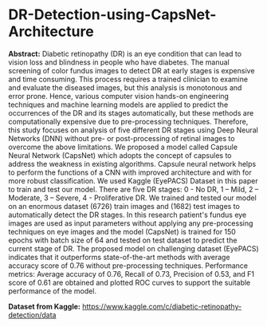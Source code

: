 # DR-Detection-using-CapsNet-Architecture

**Abstract:** Diabetic retinopathy (DR) is an eye condition that can lead to vision loss and blindness in people who have diabetes. The manual screening of color fundus images to detect DR at early stages is expensive and time consuming. This process requires a trained clinician to examine and evaluate the diseased images, but this analysis is monotonous and error prone. Hence, various computer vision hands-on engineering techniques and machine learning models are applied to predict the occurrences of the DR and its stages automatically, but these methods are computationally expensive due to pre-processing techniques. Therefore, this study focuses on analysis of five different DR stages using Deep Neural Networks (DNN) without pre- or post-processing of retinal images to overcome the above limitations. We proposed a model called Capsule Neural Network (CapsNet) which adopts the concept of capsules to address the weakness in existing algorithms. Capsule neural network helps to perform the functions of a CNN with improved architecture and with for more robust classification. We used Kaggle (EyePACS) Dataset in this paper to train and test our model. There are five DR stages: 0 - No DR, 1 – Mild, 2 – Moderate, 3 – Severe, 4 - Proliferative DR. We trained and tested our model on an enormous dataset (6726) train images and (1682) test images to automatically detect the DR stages. In this research patient's fundus eye images are used as input parameters without applying any pre-processing techniques on eye images  and the model (CapsNet) is trained for 150 epochs with batch size of 64 and tested on test dataset to predict the current stage of DR. The proposed model on challenging dataset (EyePACS) indicates that it outperforms state-of-the-art methods with average accuracy score of 0.76 without pre-processing techniques. Performance metrics: Average accuracy of 0.76, Recall of 0.73, Precision of 0.53, and F1 score  of 0.61 are obtained and plotted ROC curves to support the suitable performance of the model.

**Dataset from Kaggle:** https://www.kaggle.com/c/diabetic-retinopathy-detection/data
